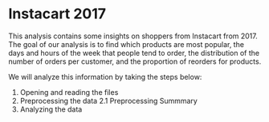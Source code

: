# Instacart 2017
This analysis contains some insights on shoppers from Instacart from 2017. The goal of our analysis is to find which products are most popular, the days and hours of the week that people tend to order, the distribution of the number of orders per customer, and the proportion of reorders for products.

We will analyze this information by taking the steps below:
1. Opening and reading the files
2. Preprocessing the data
2.1 Preprocessing Summmary
3. Analyzing the data
